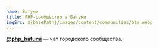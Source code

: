 ```yaml
---
name: Батуми
title: PHP-сообщество в Батуми
imgSrc: ${basePath}/images/content/communities/btm.webp
---
```


**[@php_batumi](https://t.me/php_batumi)** — чат городского сообщества.
